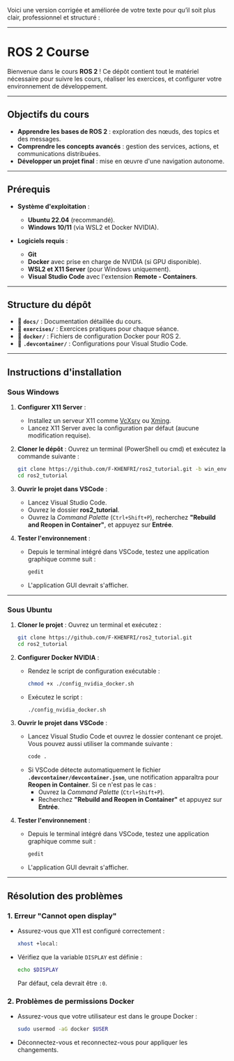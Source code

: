 Voici une version corrigée et améliorée de votre texte pour qu’il soit plus clair, professionnel et structuré :

---

# ROS 2 Course

Bienvenue dans le cours **ROS 2** ! Ce dépôt contient tout le matériel nécessaire pour suivre les cours, réaliser les exercices, et configurer votre environnement de développement.

---

## Objectifs du cours

- **Apprendre les bases de ROS 2** : exploration des nœuds, des topics et des messages.
- **Comprendre les concepts avancés** : gestion des services, actions, et communications distribuées.
- **Développer un projet final** : mise en œuvre d'une navigation autonome.

---

## Prérequis

- **Système d'exploitation** :
  - **Ubuntu 22.04** (recommandé).
  - **Windows 10/11** (via WSL2 et Docker NVIDIA).
  
- **Logiciels requis** :
  - **Git**
  - **Docker** avec prise en charge de NVIDIA (si GPU disponible).
  - **WSL2 et X11 Server** (pour Windows uniquement).
  - **Visual Studio Code** avec l'extension **Remote - Containers**.

---

## Structure du dépôt

- 📂 **`docs/`** : Documentation détaillée du cours.
- 📂 **`exercises/`** : Exercices pratiques pour chaque séance.
- 📂 **`docker/`** : Fichiers de configuration Docker pour ROS 2.
- 📂 **`.devcontainer/`** : Configurations pour Visual Studio Code.

---

## Instructions d'installation

### Sous Windows

1. **Configurer X11 Server** :
   - Installez un serveur X11 comme [VcXsrv](https://sourceforge.net/projects/vcxsrv/) ou [Xming](https://sourceforge.net/projects/xming/).
   - Lancez X11 Server avec la configuration par défaut (aucune modification requise).

2. **Cloner le dépôt** :
   Ouvrez un terminal (PowerShell ou cmd) et exécutez la commande suivante :
   ```bash
   git clone https://github.com/F-KHENFRI/ros2_tutorial.git -b win_env
   cd ros2_tutorial
   ```

3. **Ouvrir le projet dans VSCode** :
   - Lancez Visual Studio Code.
   - Ouvrez le dossier **ros2_tutorial**.
   - Ouvrez la *Command Palette* (`Ctrl+Shift+P`), recherchez **"Rebuild and Reopen in Container"**, et appuyez sur **Entrée**.

4. **Tester l'environnement** :
   - Depuis le terminal intégré dans VSCode, testez une application graphique comme suit :
     ```bash
     gedit
     ```
   - L'application GUI devrait s'afficher.

---

### Sous Ubuntu

1. **Cloner le projet** :
   Ouvrez un terminal et exécutez :
   ```bash
   git clone https://github.com/F-KHENFRI/ros2_tutorial.git
   cd ros2_tutorial
   ```

2. **Configurer Docker NVIDIA** :
   - Rendez le script de configuration exécutable :
     ```bash
     chmod +x ./config_nvidia_docker.sh
     ```
   - Exécutez le script :
     ```bash
     ./config_nvidia_docker.sh
     ```

3. **Ouvrir le projet dans VSCode** :
   - Lancez Visual Studio Code et ouvrez le dossier contenant ce projet. Vous pouvez aussi utiliser la commande suivante :
     ```bash
     code .
     ```
   - Si VSCode détecte automatiquement le fichier **`.devcontainer/devcontainer.json`**, une notification apparaîtra pour **Reopen in Container**. Si ce n'est pas le cas :
     - Ouvrez la *Command Palette* (`Ctrl+Shift+P`).
     - Recherchez **"Rebuild and Reopen in Container"** et appuyez sur **Entrée**.

4. **Tester l'environnement** :
   - Depuis le terminal intégré dans VSCode, testez une application graphique comme suit :
     ```bash
     gedit
     ```
   - L'application GUI devrait s'afficher.

---

## Résolution des problèmes

### 1. Erreur "Cannot open display"
- Assurez-vous que X11 est configuré correctement :
  ```bash
  xhost +local:
  ```
- Vérifiez que la variable `DISPLAY` est définie :
  ```bash
  echo $DISPLAY
  ```
  Par défaut, cela devrait être `:0`.

### 2. Problèmes de permissions Docker
- Assurez-vous que votre utilisateur est dans le groupe Docker :
  ```bash
  sudo usermod -aG docker $USER
  ```
- Déconnectez-vous et reconnectez-vous pour appliquer les changements.



